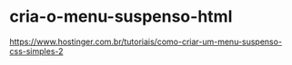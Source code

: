 # cria-o-menu-suspenso-html

https://www.hostinger.com.br/tutoriais/como-criar-um-menu-suspenso-css-simples-2
